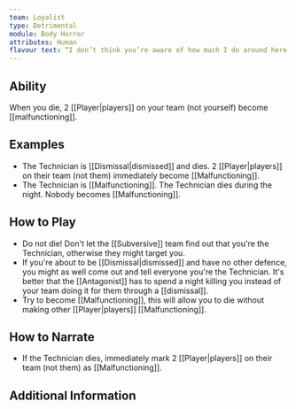 ```yaml
---
team: Loyalist
type: Detrimental
module: Body Horror
attributes: Human
flavour text: “I don’t think you’re aware of how much I do around here.”
---
```

## Ability
When you die, 2 [[Player|players]] on your team (not yourself) become [[malfunctioning]].

## Examples
- The Technician is [[Dismissal|dismissed]] and dies. 2 [[Player|players]] on their team (not them) immediately become [[Malfunctioning]].
- The Technician is [[Malfunctioning]]. The Technician dies during the night. Nobody becomes [[Malfunctioning]].

## How to Play
- Do not die! Don't let the [[Subversive]] team find out that you're the Technician, otherwise they might target you.
- If you're about to be [[Dismissal|dismissed]] and have no other defence, you might as well come out and tell everyone you're the Technician. It's better that the [[Antagonist]] has to spend a night killing you instead of your team doing it for them through a [[dismissal]].
- Try to become [[Malfunctioning]], this will allow you to die without making other [[Player|players]] [[Malfunctioning]].

## How to Narrate
- If the Technician dies, immediately mark 2 [[Player|players]] on their team (not them) as [[Malfunctioning]].

## Additional Information
